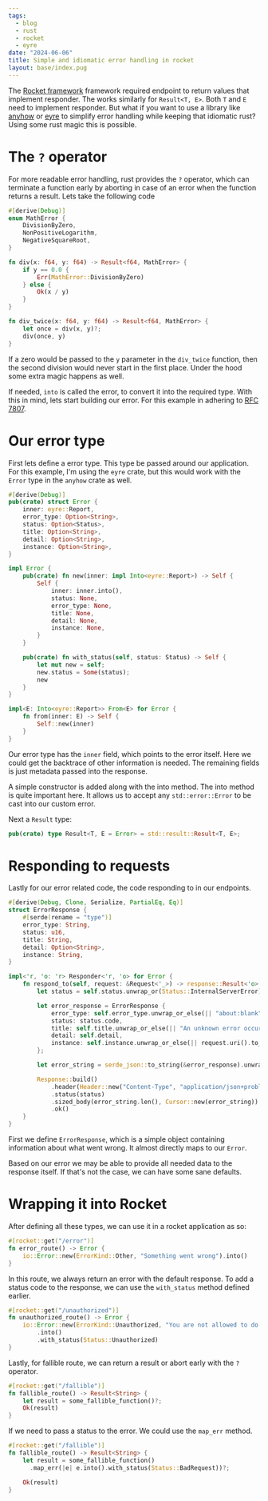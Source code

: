 ```yaml
---
tags:
  - blog
  - rust
  - rocket
  - eyre
date: "2024-06-06"
title: Simple and idiomatic error handling in rocket
layout: base/index.pug
---
```


The [Rocket framework](https://rocket.rs/) framework required endpoint to
return values that implement responder. The works similarly for `Result<T, E>`.
Both `T` and `E` need to implement responder. But what if you want to use a
library like [anyhow](https://github.com/dtolnay/anyhow) or
[eyre](https://github.com/eyre-rs/eyre) to simplify error handling while
keeping that idiomatic rust? Using some rust magic this is possible.

# The `?` operator

For more readable error handling, rust provides the `?` operator, which can
terminate a function early by aborting in case of an error when the function
returns a result. Lets take the following code

```rust
#[derive(Debug)]
enum MathError {
    DivisionByZero,
    NonPositiveLogarithm,
    NegativeSquareRoot,
}

fn div(x: f64, y: f64) -> Result<f64, MathError> {
    if y == 0.0 {
        Err(MathError::DivisionByZero)
    } else {
        Ok(x / y)
    }
}

fn div_twice(x: f64, y: f64) -> Result<f64, MathError> {
    let once = div(x, y)?;
    div(once, y)
}
```

If a zero would be passed to the `y` parameter in the `div_twice` function,
then the second division would never start in the first place. Under the hood
some extra magic happens as well.

If needed, `into` is called the error, to convert it into the required type.
With this in mind, lets start building our error. For this example in adhering
to [RFC 7807](https://datatracker.ietf.org/doc/html/rfc7807).

# Our error type

First lets define a error type. This type be passed around our application. For
this example, I'm using the `eyre` crate, but this would work with the `Error`
type in the `anyhow` crate as well.

```rust
#[derive(Debug)]
pub(crate) struct Error {
    inner: eyre::Report,
    error_type: Option<String>,
    status: Option<Status>,
    title: Option<String>,
    detail: Option<String>,
    instance: Option<String>,
}

impl Error {
    pub(crate) fn new(inner: impl Into<eyre::Report>) -> Self {
        Self {
            inner: inner.into(),
            status: None,
            error_type: None,
            title: None,
            detail: None,
            instance: None,
        }
    }

    pub(crate) fn with_status(self, status: Status) -> Self {
        let mut new = self;
        new.status = Some(status);
        new
    }
}

impl<E: Into<eyre::Report>> From<E> for Error {
    fn from(inner: E) -> Self {
        Self::new(inner)
    }
}
```

Our error type has the `inner` field, which points to the error itself. Here we
could get the backtrace of other information is needed. The remaining fields is
just metadata passed into the response.

A simple constructor is added along with the into method. The into method is
quite important here. It allows us to accept any `std::error::Error` to be cast
into our custom error.

Next a `Result` type:

```rust
pub(crate) type Result<T, E = Error> = std::result::Result<T, E>;
```

# Responding to requests

Lastly for our error related code, the code responding to in our endpoints.

```rust
#[derive(Debug, Clone, Serialize, PartialEq, Eq)]
struct ErrorResponse {
    #[serde(rename = "type")]
    error_type: String,
    status: u16,
    title: String,
    detail: Option<String>,
    instance: String,
}

impl<'r, 'o: 'r> Responder<'r, 'o> for Error {
    fn respond_to(self, request: &Request<'_>) -> response::Result<'o> {
        let status = self.status.unwrap_or(Status::InternalServerError);

        let error_response = ErrorResponse {
            error_type: self.error_type.unwrap_or_else(|| "about:blank".to_string()),
            status: status.code,
            title: self.title.unwrap_or_else(|| "An unknown error occured".to_string()),
            detail: self.detail,
            instance: self.instance.unwrap_or_else(|| request.uri().to_string()),
        };

        let error_string = serde_json::to_string(&error_response).unwrap();

        Response::build()
            .header(Header::new("Content-Type", "application/json+problem"))
            .status(status)
            .sized_body(error_string.len(), Cursor::new(error_string))
            .ok()
    }
}
```

First we define `ErrorResponse`, which is a simple object containing
information about what went wrong. It almost directly maps to our `Error`.

Based on our error we may be able to provide all needed data to the response
itself. If that's not the case, we can have some sane defaults.

# Wrapping it into Rocket

After defining all these types, we can use it in a rocket application as so:

```rust
#[rocket::get("/error")]
fn error_route() -> Error {
    io::Error::new(ErrorKind::Other, "Something went wrong").into()
}
```

In this route, we always return an error with the default response. To add a
status code to the response, we can use the `with_status` method defined
earlier.

```rust
#[rocket::get("/unauthorized")]
fn unauthorized_route() -> Error {
    io::Error::new(ErrorKind::Unauthorized, "You are not allowed to do this")
        .into()
        .with_status(Status::Unauthorized)
}
```

Lastly, for fallible route, we can return a result or abort early with the `?`
operator.

```rust
#[rocket::get("/fallible")]
fn fallible_route() -> Result<String> {
    let result = some_fallible_function()?;
    Ok(result)
}
```

If we need to pass a status to the error. We could use the `map_err` method.

```rust
#[rocket::get("/fallible")]
fn fallible_route() -> Result<String> {
    let result = some_fallible_function()
      .map_err(|e| e.into().with_status(Status::BadRequest))?;

    Ok(result)
}
```
